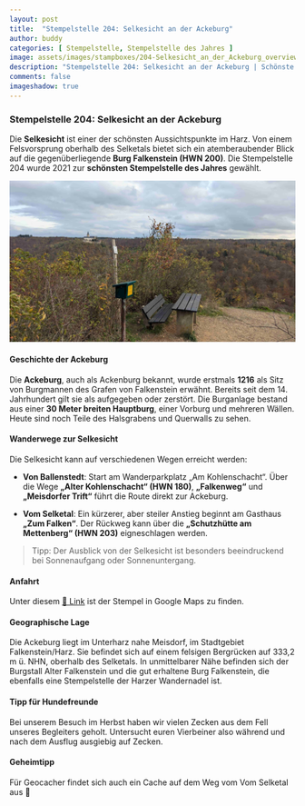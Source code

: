 ```yaml
---
layout: post
title:  "Stempelstelle 204: Selkesicht an der Ackeburg"
author: buddy
categories: [ Stempelstelle, Stempelstelle des Jahres ]
image: assets/images/stampboxes/204-Selkesicht_an_der_Ackeburg_overview.jpg
description: "Stempelstelle 204: Selkesicht an der Ackeburg | Schönste Stempelstelle des Jahres 2021 | Ballenstedt"
comments: false
imageshadow: true
---
```


### Stempelstelle 204: Selkesicht an der Ackeburg

Die **Selkesicht** ist einer der schönsten Aussichtspunkte im Harz. Von einem Felsvorsprung oberhalb des Selketals bietet sich ein atemberaubender Blick auf die gegenüberliegende **Burg Falkenstein (HWN 200)**. Die Stempelstelle 204 wurde 2021 zur **schönsten Stempelstelle des Jahres** gewählt.

![HWN 204](/assets/images/stampboxes/204-Selkesicht_an_der_Ackeburg_box.jpg "HWN 204 - Blick auf Burg Falkenstein")

#### Geschichte der Ackeburg

Die **Ackeburg**, auch als Ackenburg bekannt, wurde erstmals **1216** als Sitz von Burgmannen des Grafen von Falkenstein erwähnt. Bereits seit dem 14. Jahrhundert gilt sie als aufgegeben oder zerstört. Die Burganlage bestand aus einer **30 Meter breiten Hauptburg**, einer Vorburg und mehreren Wällen. Heute sind noch Teile des Halsgrabens und Querwalls zu sehen.

#### Wanderwege zur Selkesicht

Die Selkesicht kann auf verschiedenen Wegen erreicht werden:

- **Von Ballenstedt**: Start am Wanderparkplatz „Am Kohlenschacht“. Über die Wege **„Alter Kohlenschacht“ (HWN 180)**, **„Falkenweg“** und **„Meisdorfer Trift“** führt die Route direkt zur Ackeburg.

- **Vom Selketal**: Ein kürzerer, aber steiler Anstieg beginnt am Gasthaus **„Zum Falken“**. Der Rückweg kann über die **„Schutzhütte am Mettenberg“ (HWN 203)** eigneschlagen werden.


> Tipp: Der Ausblick von der Selkesicht ist besonders beeindruckend bei Sonnenaufgang oder Sonnenuntergang. 


#### Anfahrt

Unter diesem [📍 Link](https://www.google.com/maps/dir/?api=1&origin=&destination=51.68547%2C%2011.25443) ist der Stempel in Google Maps zu finden.

#### Geographische Lage

Die Ackeburg liegt im Unterharz nahe Meisdorf, im Stadtgebiet Falkenstein/Harz. Sie befindet sich auf einem felsigen Bergrücken auf 333,2 m ü. NHN, oberhalb des Selketals. In unmittelbarer Nähe befinden sich der Burgstall Alter Falkenstein und die gut erhaltene Burg Falkenstein, die ebenfalls eine Stempelstelle der Harzer Wandernadel ist.


#### Tipp für Hundefreunde

Bei unserem Besuch im Herbst haben wir vielen Zecken aus dem Fell unseres Begleiters geholt. Untersucht euren Vierbeiner also während und nach dem Ausflug ausgiebig auf Zecken.

#### Geheimtipp

<span class="spoiler">Für Geocacher findet sich auch ein Cache auf dem Weg vom Vom Selketal aus 🤫</span>
